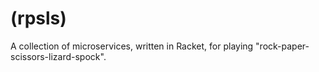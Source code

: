 # (rpsls)

A collection of microservices, written in Racket, for playing
"rock-paper-scissors-lizard-spock".
